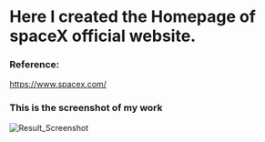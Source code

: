 # Here I created the Homepage of spaceX official website.
### Reference:
https://www.spacex.com/

### This is the screenshot of my work

![Result_Screenshot](https://user-images.githubusercontent.com/21283020/213936349-e9411da2-0284-422a-a29a-4a501fac63c0.jpg)
